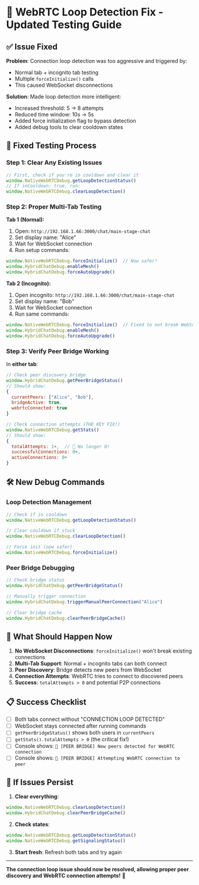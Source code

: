 # 🔧 WebRTC Loop Detection Fix - Updated Testing Guide

## ✅ Issue Fixed

**Problem**: Connection loop detection was too aggressive and triggered by:
- Normal tab + incognito tab testing
- Multiple `forceInitialize()` calls
- This caused WebSocket disconnections

**Solution**: Made loop detection more intelligent:
- Increased threshold: 5 → 8 attempts 
- Reduced time window: 10s → 5s
- Added force initialization flag to bypass detection
- Added debug tools to clear cooldown states

## 🧪 Fixed Testing Process

### Step 1: Clear Any Existing Issues
```javascript
// First, check if you're in cooldown and clear it
window.NativeWebRTCDebug.getLoopDetectionStatus()
// If inCooldown: true, run:
window.NativeWebRTCDebug.clearLoopDetection()
```

### Step 2: Proper Multi-Tab Testing

**Tab 1 (Normal):**
1. Open: `http://192.168.1.66:3000/chat/main-stage-chat`
2. Set display name: "Alice"
3. Wait for WebSocket connection
4. Run setup commands:
```javascript
window.NativeWebRTCDebug.forceInitialize()  // Now safer!
window.HybridChatDebug.enableMesh()
window.HybridChatDebug.forceAutoUpgrade()
```

**Tab 2 (Incognito):**
1. Open incognito: `http://192.168.1.66:3000/chat/main-stage-chat`
2. Set display name: "Bob" 
3. Wait for WebSocket connection
4. Run same commands:
```javascript
window.NativeWebRTCDebug.forceInitialize()  // Fixed to not break WebSocket!
window.HybridChatDebug.enableMesh()
window.HybridChatDebug.forceAutoUpgrade()
```

### Step 3: Verify Peer Bridge Working

In **either tab**:
```javascript
// Check peer discovery bridge
window.HybridChatDebug.getPeerBridgeStatus()
// Should show:
{
  currentPeers: ["Alice", "Bob"],
  bridgeActive: true,
  webrtcConnected: true
}

// Check connection attempts (THE KEY FIX!)
window.NativeWebRTCDebug.getStats()
// Should show:
{
  totalAttempts: 1+,  // 🎉 No longer 0!
  successfulConnections: 0+,
  activeConnections: 0+
}
```

## 🛠 New Debug Commands

### Loop Detection Management
```javascript
// Check if in cooldown
window.NativeWebRTCDebug.getLoopDetectionStatus()

// Clear cooldown if stuck
window.NativeWebRTCDebug.clearLoopDetection()

// Force init (now safer)
window.NativeWebRTCDebug.forceInitialize()
```

### Peer Bridge Debugging
```javascript
// Check bridge status
window.HybridChatDebug.getPeerBridgeStatus()

// Manually trigger connection
window.HybridChatDebug.triggerManualPeerConnection("Alice")

// Clear bridge cache
window.HybridChatDebug.clearPeerBridgeCache()
```

## 🎯 What Should Happen Now

1. **No WebSocket Disconnections**: `forceInitialize()` won't break existing connections
2. **Multi-Tab Support**: Normal + incognito tabs can both connect
3. **Peer Discovery**: Bridge detects new peers from WebSocket
4. **Connection Attempts**: WebRTC tries to connect to discovered peers
5. **Success**: `totalAttempts > 0` and potential P2P connections

## 📋 Success Checklist

- [ ] Both tabs connect without "CONNECTION LOOP DETECTED" 
- [ ] WebSocket stays connected after running commands
- [ ] `getPeerBridgeStatus()` shows both users in `currentPeers`
- [ ] `getStats().totalAttempts > 0` (the critical fix!)
- [ ] Console shows: `🌉 [PEER BRIDGE] New peers detected for WebRTC connection`
- [ ] Console shows: `🔗 [PEER BRIDGE] Attempting WebRTC connection to peer`

## 🚨 If Issues Persist

1. **Clear everything**:
```javascript
window.NativeWebRTCDebug.clearLoopDetection()
window.HybridChatDebug.clearPeerBridgeCache()
```

2. **Check states**:
```javascript
window.NativeWebRTCDebug.getLoopDetectionStatus()
window.NativeWebRTCDebug.getSignalingStatus()
```

3. **Start fresh**: Refresh both tabs and try again

---

**The connection loop issue should now be resolved, allowing proper peer discovery and WebRTC connection attempts!** 🎉

